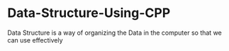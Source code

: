 # Data-Structure-Using-CPP
Data Structure is a way of organizing  the Data in  the computer so that we  can use effectively
